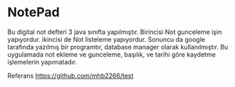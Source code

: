 # NotePad
Bu digital not defteri 3 java sınıfta yapılmıştır. Birincisi Not gunceleme işin yapıyordur. ikincisi de Not listeleme yapıyordur.
Sonuncu da  google tarafında yazılmış bir programtır, database manager olarak kullanılmıştır. Bu uygulamada not ekleme
ve gunceleme, başılık, ve tarihi göre kaydetme işlemelerin yapımatadır. 

Referans
https://github.com/mhb2266/test
